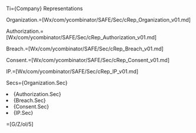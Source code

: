 Ti={Company} Representations

Organization.=[Wx/com/ycombinator/SAFE/Sec/cRep_Organization_v01.md]

Authorization.=[Wx/com/ycombinator/SAFE/Sec/cRep_Authorization_v01.md]

Breach.=[Wx/com/ycombinator/SAFE/Sec/cRep_Breach_v01.md]

Consent.=[Wx/com/ycombinator/SAFE/Sec/cRep_Consent_v01.md]

IP.=[Wx/com/ycombinator/SAFE/Sec/cRep_IP_v01.md]

Secs={Organization.Sec}<li>{Authorization.Sec}<li>{Breach.Sec}<li>{Consent.Sec}<li>{IP.Sec}

=[G/Z/ol/5]
